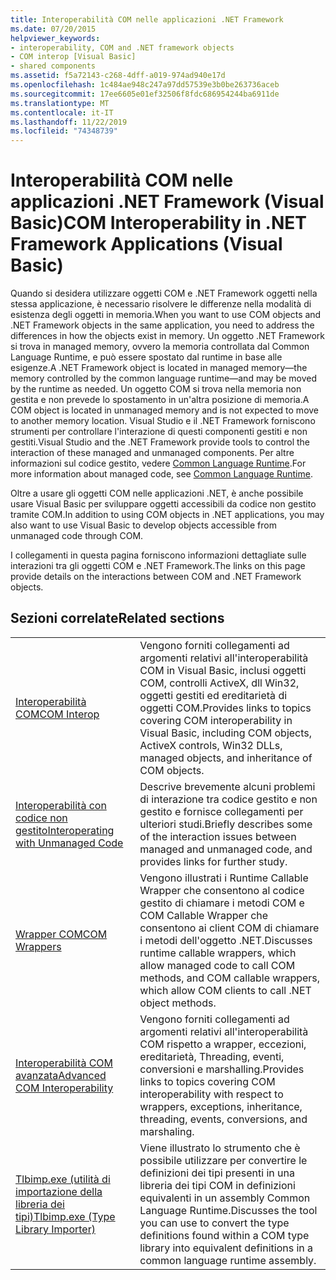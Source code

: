 ```yaml
---
title: Interoperabilità COM nelle applicazioni .NET Framework
ms.date: 07/20/2015
helpviewer_keywords:
- interoperability, COM and .NET framework objects
- COM interop [Visual Basic]
- shared components
ms.assetid: f5a72143-c268-4dff-a019-974ad940e17d
ms.openlocfilehash: 1c484ae948c247a97dd57539e3b0be263736aceb
ms.sourcegitcommit: 17ee6605e01ef32506f8fdc686954244ba6911de
ms.translationtype: MT
ms.contentlocale: it-IT
ms.lasthandoff: 11/22/2019
ms.locfileid: "74348739"
---
```

# <a name="com-interoperability-in-net-framework-applications-visual-basic"></a><span data-ttu-id="3c9fc-102">Interoperabilità COM nelle applicazioni .NET Framework (Visual Basic)</span><span class="sxs-lookup"><span data-stu-id="3c9fc-102">COM Interoperability in .NET Framework Applications (Visual Basic)</span></span>

<span data-ttu-id="3c9fc-103">Quando si desidera utilizzare oggetti COM e .NET Framework oggetti nella stessa applicazione, è necessario risolvere le differenze nella modalità di esistenza degli oggetti in memoria.</span><span class="sxs-lookup"><span data-stu-id="3c9fc-103">When you want to use COM objects and .NET Framework objects in the same application, you need to address the differences in how the objects exist in memory.</span></span> <span data-ttu-id="3c9fc-104">Un oggetto .NET Framework si trova in managed memory, ovvero la memoria controllata dal Common Language Runtime, e può essere spostato dal runtime in base alle esigenze.</span><span class="sxs-lookup"><span data-stu-id="3c9fc-104">A .NET Framework object is located in managed memory—the memory controlled by the common language runtime—and may be moved by the runtime as needed.</span></span> <span data-ttu-id="3c9fc-105">Un oggetto COM si trova nella memoria non gestita e non prevede lo spostamento in un'altra posizione di memoria.</span><span class="sxs-lookup"><span data-stu-id="3c9fc-105">A COM object is located in unmanaged memory and is not expected to move to another memory location.</span></span> <span data-ttu-id="3c9fc-106">Visual Studio e il .NET Framework forniscono strumenti per controllare l'interazione di questi componenti gestiti e non gestiti.</span><span class="sxs-lookup"><span data-stu-id="3c9fc-106">Visual Studio and the .NET Framework provide tools to control the interaction of these managed and unmanaged components.</span></span> <span data-ttu-id="3c9fc-107">Per altre informazioni sul codice gestito, vedere [Common Language Runtime](../../../standard/clr.md).</span><span class="sxs-lookup"><span data-stu-id="3c9fc-107">For more information about managed code, see [Common Language Runtime](../../../standard/clr.md).</span></span>

<span data-ttu-id="3c9fc-108">Oltre a usare gli oggetti COM nelle applicazioni .NET, è anche possibile usare Visual Basic per sviluppare oggetti accessibili da codice non gestito tramite COM.</span><span class="sxs-lookup"><span data-stu-id="3c9fc-108">In addition to using COM objects in .NET applications, you may also want to use Visual Basic to develop objects accessible from unmanaged code through COM.</span></span>

<span data-ttu-id="3c9fc-109">I collegamenti in questa pagina forniscono informazioni dettagliate sulle interazioni tra gli oggetti COM e .NET Framework.</span><span class="sxs-lookup"><span data-stu-id="3c9fc-109">The links on this page provide details on the interactions between COM and .NET Framework objects.</span></span>

## <a name="related-sections"></a><span data-ttu-id="3c9fc-110">Sezioni correlate</span><span class="sxs-lookup"><span data-stu-id="3c9fc-110">Related sections</span></span>

| | |
|---------|---------|
| [<span data-ttu-id="3c9fc-111">Interoperabilità COM</span><span class="sxs-lookup"><span data-stu-id="3c9fc-111">COM Interop</span></span>](../../../visual-basic/programming-guide/com-interop/index.md) | <span data-ttu-id="3c9fc-112">Vengono forniti collegamenti ad argomenti relativi all'interoperabilità COM in Visual Basic, inclusi oggetti COM, controlli ActiveX, dll Win32, oggetti gestiti ed ereditarietà di oggetti COM.</span><span class="sxs-lookup"><span data-stu-id="3c9fc-112">Provides links to topics covering COM interoperability in Visual Basic, including COM objects, ActiveX controls, Win32 DLLs, managed objects, and inheritance of COM objects.</span></span> |
| [<span data-ttu-id="3c9fc-113">Interoperabilità con codice non gestito</span><span class="sxs-lookup"><span data-stu-id="3c9fc-113">Interoperating with Unmanaged Code</span></span>](../../../framework/interop/index.md) | <span data-ttu-id="3c9fc-114">Descrive brevemente alcuni problemi di interazione tra codice gestito e non gestito e fornisce collegamenti per ulteriori studi.</span><span class="sxs-lookup"><span data-stu-id="3c9fc-114">Briefly describes some of the interaction issues between managed and unmanaged code, and provides links for further study.</span></span> |
| [<span data-ttu-id="3c9fc-115">Wrapper COM</span><span class="sxs-lookup"><span data-stu-id="3c9fc-115">COM Wrappers</span></span>](../../../standard/native-interop/com-wrappers.md) | <span data-ttu-id="3c9fc-116">Vengono illustrati i Runtime Callable Wrapper che consentono al codice gestito di chiamare i metodi COM e COM Callable Wrapper che consentono ai client COM di chiamare i metodi dell'oggetto .NET.</span><span class="sxs-lookup"><span data-stu-id="3c9fc-116">Discusses runtime callable wrappers, which allow managed code to call COM methods, and COM callable wrappers, which allow COM clients to call .NET object methods.</span></span> |
| [<span data-ttu-id="3c9fc-117">Interoperabilità COM avanzata</span><span class="sxs-lookup"><span data-stu-id="3c9fc-117">Advanced COM Interoperability</span></span>](../../../framework/interop/index.md) | <span data-ttu-id="3c9fc-118">Vengono forniti collegamenti ad argomenti relativi all'interoperabilità COM rispetto a wrapper, eccezioni, ereditarietà, Threading, eventi, conversioni e marshalling.</span><span class="sxs-lookup"><span data-stu-id="3c9fc-118">Provides links to topics covering COM interoperability with respect to wrappers, exceptions, inheritance, threading, events, conversions, and marshaling.</span></span> |
| [<span data-ttu-id="3c9fc-119">Tlbimp.exe (utilità di importazione della libreria dei tipi)</span><span class="sxs-lookup"><span data-stu-id="3c9fc-119">Tlbimp.exe (Type Library Importer)</span></span>](../../../framework/tools/tlbimp-exe-type-library-importer.md) | <span data-ttu-id="3c9fc-120">Viene illustrato lo strumento che è possibile utilizzare per convertire le definizioni dei tipi presenti in una libreria dei tipi COM in definizioni equivalenti in un assembly Common Language Runtime.</span><span class="sxs-lookup"><span data-stu-id="3c9fc-120">Discusses the tool you can use to convert the type definitions found within a COM type library into equivalent definitions in a common language runtime assembly.</span></span> |
